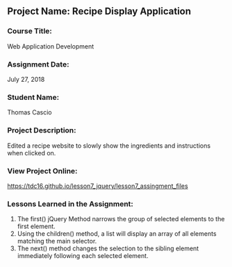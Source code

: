 ## Project Name:  Recipe Display Application

### Course Title:
Web Application Development

### Assignment Date:  
July 27, 2018

### Student Name:  
Thomas Cascio

### Project Description:
Edited a recipe website to slowly show the ingredients and instructions when clicked on.

### View Project Online:
https://tdc16.github.io/lesson7_jquery/lesson7_assingment_files

### Lessons Learned in the Assignment:
1. The first() jQuery Method narrows the group of selected elements to the first element.
2. Using the children() method, a list will display an array of all elements matching the main selector. 
3. The next() method changes the selection to the sibling element immediately following each selected element.

